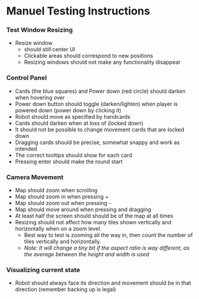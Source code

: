 # Manuel Testing Instructions

### Test Window Resizing

* Resize window
    * should still center UI
    * Clickable areas should correspond to new positions
    * Resizing windows should not make any functionality disappear

### Control Panel

* Cards (the blue squares) and Power down (red circle) should darken when hovering over
* Power down button should toggle (darken/lighten) when player is powered down (power down by clicking it)
* Robot should move as specified by handcards
* Cards should darken when at loss of  (locked down)
* It should not be possible to change movement cards that are locked down
* Dragging cards should be precise, somewhat snappy and work as intended
* The correct tooltips should show for each card
* Pressing enter should make the round start


### Camera Movement

* Map should zoom when scrolling
* Map should zoom in when pressing +
* Map should zoom out when pressing -
* Map should move around when pressing and dragging   
* At least half the screen should should be of the map at all times
* Resizing should not affect how many tiles shown vertically and horizontally when on a zoom level.
    * Best way to test is zooming all the way in, then count the number of tiles vertically and horizontally.
    * *Note: It will change a tiny bit if the aspect ratio is way different, as the average between the height and width is used*

### Visualizing current state

* Robot should always face its direction and movement should be in that direction (remember backing up is legal)

